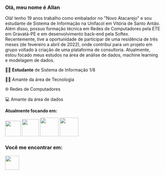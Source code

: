 ### Olá, meu nome é Allan 
Olá! tenho 19 anos trabalho como embalador no "Novo Atacarejo" e sou estudante de Sistema de Informação na Unifacol em Vitória de Santo Antão. Além disso, possuo formação técnica em Redes de Computadores pela ETE em Gravatá-PE e em desenvolvimento back-end pela Softex. Recentemente, tive a oportunidade de participar de uma residência de três meses (de fevereiro a abril de 2022), onde contribuí para um projeto em grupo voltado à criação de uma plataforma de consultoria. Atualmente, estou focado meus estudos na área de análise de dados, machine learning e modelagem de dados.

🧑🏽 **Estudante** de Sistema de Informação 1/8

👨‍💻 Amante da área de Tecnologia

🌐 Redes de Computadores

💻 Amante da área de dados

  **Atualmente focando em:**

 <div display = 'inline'>
   <img width ='50' height='50' src="https://cdn.jsdelivr.net/gh/devicons/devicon@latest/icons/python/python-original.svg" />
   <img width ='55' height='55' src="https://cdn.jsdelivr.net/gh/devicons/devicon@latest/icons/pandas/pandas-original-wordmark.svg" /> 
   <img width ='60' height='60' src="https://cdn.jsdelivr.net/gh/devicons/devicon@latest/icons/oracle/oracle-original.svg" />
   <img width ='60' height='60' src="https://cdn.jsdelivr.net/gh/devicons/devicon@latest/icons/kaggle/kaggle-original-wordmark.svg" />
 </div>

  ### Você me encontrar em:
 <div >
  <a href = 'https://www.linkedin.com/in/allan-junior-batista-da-silva-1867a8257/'>
  <img width ='45' height='45' src="https://cdn.jsdelivr.net/gh/devicons/devicon@latest/icons/linkedin/linkedin-original.svg" />
  </a>
  </div>

  
  
          
          
          


